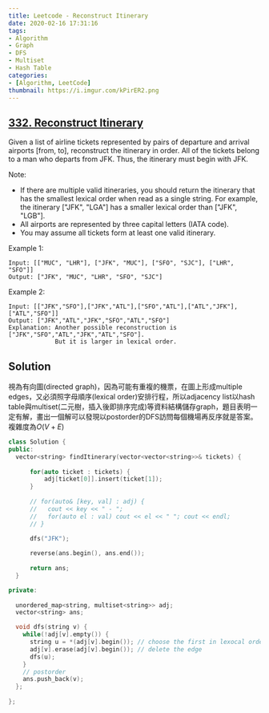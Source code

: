 ```yaml
---
title: Leetcode - Reconstruct Itinerary
date: 2020-02-16 17:31:16
tags:
- Algorithm
- Graph
- DFS
- Multiset
- Hash Table
categories:
- [Algorithm, LeetCode]
thumbnail: https://i.imgur.com/kPirER2.png
---
```



## [332. Reconstruct Itinerary](https://leetcode.com/problems/reconstruct-itinerary/)

Given a list of airline tickets represented by pairs of departure and arrival airports [from, to], reconstruct the itinerary in order. All of the tickets belong to a man who departs from JFK. Thus, the itinerary must begin with JFK.

Note:

* If there are multiple valid itineraries, you should return the itinerary that has the smallest lexical order when read as a single string. For example, the itinerary ["JFK", "LGA"] has a smaller lexical order than ["JFK", "LGB"].
* All airports are represented by three capital letters (IATA code).
* You may assume all tickets form at least one valid itinerary.

Example 1:

```
Input: [["MUC", "LHR"], ["JFK", "MUC"], ["SFO", "SJC"], ["LHR", "SFO"]]
Output: ["JFK", "MUC", "LHR", "SFO", "SJC"]
```

Example 2:

```
Input: [["JFK","SFO"],["JFK","ATL"],["SFO","ATL"],["ATL","JFK"],["ATL","SFO"]]
Output: ["JFK","ATL","JFK","SFO","ATL","SFO"]
Explanation: Another possible reconstruction is ["JFK","SFO","ATL","JFK","ATL","SFO"].
             But it is larger in lexical order.
```

<!-- more -->

## Solution

視為有向圖(directed graph)，因為可能有重複的機票，在圖上形成multiple edges，又必須照字母順序(lexical order)安排行程，所以adjacency list以hash table與multiset(二元樹，插入後即排序完成)等資料結構儲存graph，題目表明一定有解，畫出一個解可以發現以postorder的DFS訪問每個機場再反序就是答案。 複雜度為$O(V+E)$

```cpp
class Solution {
public:
  vector<string> findItinerary(vector<vector<string>>& tickets) {
      
      for(auto ticket : tickets) {
          adj[ticket[0]].insert(ticket[1]);
      }
      
      // for(auto& [key, val] : adj) {
      //   cout << key << " - ";
      //   for(auto el : val) cout << el << " "; cout << endl;
      // }
      
      dfs("JFK");

      reverse(ans.begin(), ans.end());
      
      return ans;
  }

private:
    
  unordered_map<string, multiset<string>> adj;
  vector<string> ans;

  void dfs(string v) {
    while(!adj[v].empty()) {
      string u = *(adj[v].begin()); // choose the first in lexocal order
      adj[v].erase(adj[v].begin()); // delete the edge
      dfs(u);
    }
    // postorder
    ans.push_back(v);
  };
    
};

```